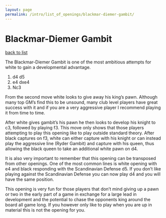 ```yaml
---
layout: page
permalink: /intro/list_of_openings/blackmar-diemer-gambit/
---
```


# Blackmar-Diemer Gambit

[back to list](..)



The Blackmar-Diemer Gambit is one of the most ambitious attempts for white to gain a developmental advantage.

1. d4 d5
2. e4 dxe4
3. Nc3

From the second move white looks to give away his king’s pawn. Although many top GM’s find this to be unsound, many club level players have great success with it and if you are a very aggressive player I recommend playing it from time to time.

After white gives gambit’s his pawn he then looks to develop his knight to c3, followed by playing f3. This move only shows that those players attempting to play this opening like to play outside standard theory. After black captures on f3, white can either capture with his knight or can instead play the aggressive line (Ryder Gambit) and capture with his queen, thus allowing the black queen to take an additional white pawn on d4.

It is also very important to remember that this opening can be transposed from other openings. One of the most common lines is white opening with e4 and black responding with the Scandinavian Defense d5. If you don’t like playing against the Scandinavian Defense you can now play d4 and you will have the same position.

This opening is very fun for those players that don’t mind giving up a pawn or two in the early part of a game in exchange for a large lead in development and the potential to chase the opponents king around the board all game long. If you however only like to play when you are up in material this is not the opening for you.




